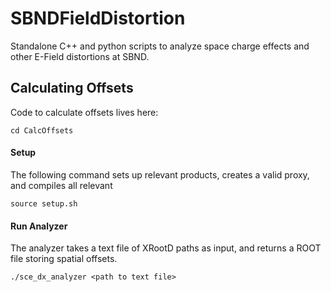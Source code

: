 # SBNDFieldDistortion
Standalone C++ and python scripts to analyze space charge effects and other E-Field distortions at SBND.


## Calculating Offsets
Code to calculate offsets lives here:
```
cd CalcOffsets
```

#### Setup
The following command sets up relevant products, creates a valid proxy, and compiles all relevant 
```
source setup.sh
```

#### Run Analyzer
The analyzer takes a text file of XRootD paths as input, and returns a ROOT file storing spatial offsets.
```
./sce_dx_analyzer <path to text file>
```
